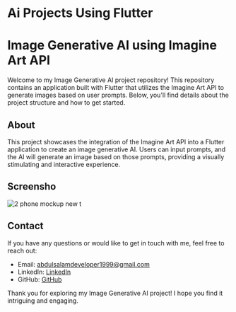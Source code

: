 # Ai Projects Using Flutter 

# Image Generative AI using Imagine Art API

Welcome to my Image Generative AI project repository! This repository contains an application built with Flutter that utilizes the Imagine Art API to generate images based on user prompts. Below, you'll find details about the project structure and how to get started.

## About

This project showcases the integration of the Imagine Art API into a Flutter application to create an image generative AI. Users can input prompts, and the AI will generate an image based on those prompts, providing a visually stimulating and interactive experience.

## Screensho
![2 phone mockup new](https://github.com/abdulsalamdeveloper1999/fluttter_ai_projects/assets/114761249/0629a824-13e3-467f-acdc-89499caeac30)
t





## Contact

If you have any questions or would like to get in touch with me, feel free to reach out:

- Email: [abdulsalamdeveloper1999@gmail.com](mailto:abdulsalamdeveloper1999@gmail.com)
- LinkedIn: [LinkedIn](https://www.linkedin.com/in/abdul-salam-432b4a24b)
- GitHub: [GitHub](https://github.com/abdulsalamdeveloper1999)

Thank you for exploring my Image Generative AI project! I hope you find it intriguing and engaging.
